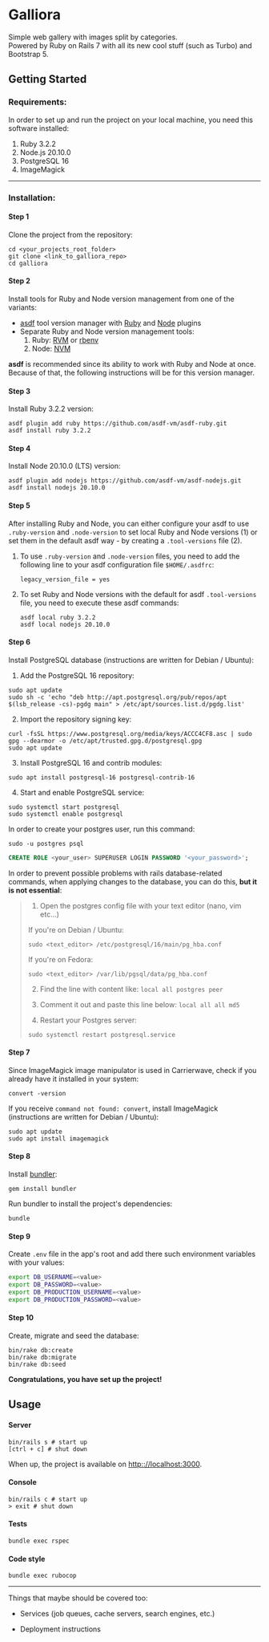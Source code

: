 # Galliora

Simple web gallery with images split by categories. \
Powered by Ruby on Rails 7 with all its new cool stuff (such as Turbo) and Bootstrap 5.

## Getting Started


### Requirements:

In order to set up and run the project on your local machine, you need this
software installed:

1. Ruby 3.2.2
2. Node.js 20.10.0
3. PostgreSQL 16
4. ImageMagick

--------

### Installation:

#### Step 1

Clone the project from the repository:

```shell
cd <your_projects_root_folder>
git clone <link_to_galliora_repo>
cd galliora
```

#### Step 2

Install tools for Ruby and Node version management from one of the variants:
- [asdf](https://asdf-vm.com/guide/getting-started.html) tool version manager with [Ruby](https://github.com/asdf-vm/asdf-ruby) and [Node](https://github.com/asdf-vm/asdf-nodejs) plugins
- Separate Ruby and Node version management tools:
  1. Ruby: [RVM](https://rvm.io/rvm/install) or [rbenv](https://github.com/rbenv/rbenv#installation)
  2. Node: [NVM](https://github.com/nvm-sh/nvm#installing-and-updating)

**asdf** is recommended since its ability to work with Ruby and Node at once. Because of that, the following instructions will be for this version manager.

#### Step 3

Install Ruby 3.2.2 version:

```shell
asdf plugin add ruby https://github.com/asdf-vm/asdf-ruby.git
asdf install ruby 3.2.2
```

#### Step 4

Install Node 20.10.0 (LTS) version:

```shell
asdf plugin add nodejs https://github.com/asdf-vm/asdf-nodejs.git
asdf install nodejs 20.10.0
```

#### Step 5

After installing Ruby and Node, you can either configure your asdf to use `.ruby-version` and `.node-version` to set local Ruby and Node versions (1) or set them in the default asdf way - by creating a `.tool-versions` file (2).

1. To use `.ruby-version` and `.node-version` files, you need to add the following line to your asdf configuration file `$HOME/.asdfrc`:

    ```
    legacy_version_file = yes
    ```

2. To set Ruby and Node versions with the default for asdf `.tool-versions` file, you need to execute these asdf commands:

    ```shell
    asdf local ruby 3.2.2
    asdf local nodejs 20.10.0
    ```

#### Step 6

Install PostgreSQL database (instructions are written for Debian / Ubuntu):

1. Add the PostgreSQL 16 repository:

```shell
sudo apt update
sudo sh -c 'echo "deb http://apt.postgresql.org/pub/repos/apt $(lsb_release -cs)-pgdg main" > /etc/apt/sources.list.d/pgdg.list'
```

2. Import the repository signing key:

```shell
curl -fsSL https://www.postgresql.org/media/keys/ACCC4CF8.asc | sudo gpg --dearmor -o /etc/apt/trusted.gpg.d/postgresql.gpg
sudo apt update
```

3. Install PostgreSQL 16 and contrib modules:

```shell
sudo apt install postgresql-16 postgresql-contrib-16
```

4. Start and enable PostgreSQL service:

```shell
sudo systemctl start postgresql
sudo systemctl enable postgresql
```

In order to create your postgres user, run this command:

```shell
sudo -u postgres psql
```

```sql
CREATE ROLE <your_user> SUPERUSER LOGIN PASSWORD '<your_password>';
```

In order to prevent possible problems with rails database-related commands, when applying changes to the database, you can do this, **but it is not essential**:
>
> 1. Open the postgres config file with your text editor (nano, vim etc...)
>
> If you're on Debian / Ubuntu:
> ```shell
> sudo <text_editor> /etc/postgresql/16/main/pg_hba.conf
> ```
>
> If you're on Fedora:
> ```shell
> sudo <text_editor> /var/lib/pgsql/data/pg_hba.conf
> ```
>
> 2. Find the line with content like: `local all postgres peer`
>
> 3. Comment it out and paste this line below: `local all all md5`
>
> 4. Restart your Postgres server:
>
> ```shell
> sudo systemctl restart postgresql.service
> ```

#### Step 7

Since ImageMagick image manipulator is used in Carrierwave, check if you already have it installed in your system:

```shell
convert -version
```

If you receive `command not found: convert`, install ImageMagick (instructions are written for Debian / Ubuntu):

```shell
sudo apt update
sudo apt install imagemagick
```

#### Step 8

Install [bundler](https://bundler.io/):

```shell
gem install bundler
```

Run bundler to install the project's dependencies:

```shell
bundle
```

#### Step 9

Create `.env` file in the app's root and add there such environment variables with your values:

```bash
export DB_USERNAME=<value>
export DB_PASSWORD=<value>
export DB_PRODUCTION_USERNAME=<value>
export DB_PRODUCTION_PASSWORD=<value>
```

#### Step 10

Create, migrate and seed the database:

```shell
bin/rake db:create
bin/rake db:migrate
bin/rake db:seed
```

**Congratulations, you have set up the project!**

## Usage

#### Server

```shell
bin/rails s # start up
[ctrl + c] # shut down
```

When up, the project is available on
[http:://localhost:3000](http:://localhost:3000).

#### Console

```shell
bin/rails c # start up
> exit # shut down
```

#### Tests

```shell
bundle exec rspec
```

#### Code style

```shell
bundle exec rubocop
```

--------

Things that maybe should be covered too:

* Services (job queues, cache servers, search engines, etc.)

* Deployment instructions
